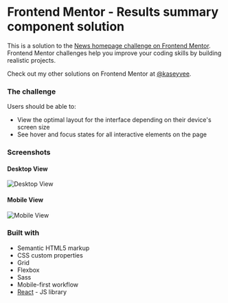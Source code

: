 # Frontend Mentor - Results summary component solution

This is a solution to the [News homepage challenge on Frontend Mentor](https://www.frontendmentor.io/challenges/news-homepage-H6SWTa1MFl/hub). Frontend Mentor challenges help you improve your coding skills by building realistic projects.

Check out my other solutions on Frontend Mentor at [@kaseyvee](https://www.frontendmentor.io/profile/kaseyvee).

### The challenge

Users should be able to:

- View the optimal layout for the interface depending on their device's screen size
- See hover and focus states for all interactive elements on the page

### Screenshots

#### Desktop View
![Desktop View](https://i.imgur.com/eLgLHgv.png)

#### Mobile View
![Mobile View](https://i.imgur.com/kHWDQ97.png)

### Built with

- Semantic HTML5 markup
- CSS custom properties
- Grid
- Flexbox
- Sass
- Mobile-first workflow
- [React](https://reactjs.org/) - JS library